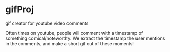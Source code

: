 # gifProj
gif creator for youtube video comments

Often times on youtube, people will comment with a timestamp of something comical/noteworthy. We extract the timestamp the user mentions in the comments, and make a short gif out of these moments!
